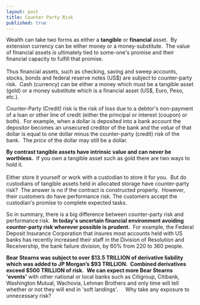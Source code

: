 ```yaml
---
layout: post
title: Counter Party Risk
published: true
---
```

<p><span>Wealth can take two forms as either a <strong>tangible</strong> or <strong>financial</strong> asset.  By extension currency can be either money or a money-substitute.  The value of financial assets is ultimately tied to some-one's promise and their financial capacity to fulfill that promise. <br/><br/> Thus financial assets, such as checking, saving and sweep accounts, stocks, bonds and federal reserve notes (US$) are subject to counter-party risk.  Cash (currency) can be either a money which must be a tangible asset (gold) or a money substitute which is a financial asset (US$, Euro, Peso, etc.).</span></p>
<p><span>Counter-Party (Credit) risk is the risk of loss due to a debtor's non-payment of a loan or other line of credit (either the principal or interest (coupon) or both).  For example, when a dollar is deposited into a bank account the depositor becomes an unsecured creditor of the bank and the <em>value</em> of that dollar is equal to one dollar minus the counter-party (credit) risk of the bank.  The <em>price</em> of the dollar may still be a dollar.</span></p>
<p><span><strong>By contrast tangible assets have intrinsic value and can never be worthless.</strong>  If you own a tangible asset such as gold there are two ways to hold it. <br/><br/> Either store it yourself or work with a custodian to store it for you.  But do custodians of tangible assets held in allocated storage have counter-party risk?  The answer is no if the contract is constructed properly.  However, their customers do have performance risk. The customers accept the custodian's promise to complete expected tasks.</span></p>
<p><span>So in summary, there is a big difference between counter-party risk and performance risk.  <strong>In today's uncertain financial environment avoiding counter-party risk wherever possible is prudent.</strong>  For example, the Federal Deposit Insurance Corporation that insures most accounts held with US banks has recently increased their staff in the Division of Resolution and Receivership, the bank failure division, by 60% from 220 to 360 people.</span></p>
<p><span><strong>Bear Stearns was subject to over $13.5 TRILLION of derivative liability which was added to JP Morgan’s $93 TRILLION.  Combined derivatives exceed $500 TRILLION of risk.</strong>  <strong>We can expect more Bear Stearns 'events'</strong> with other national or local banks such as Citigroup, Citibank, Washington Mutual, Wachovia, Lehman Brothers and only time will tell whether or not they will end in 'soft landings'.     Why take any exposure to unnecessary risk?</span></p>
